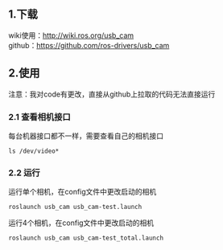 ## 1.下载  
wiki使用：http://wiki.ros.org/usb_cam  
github：https://github.com/ros-drivers/usb_cam

## 2.使用
注意：我对code有更改，直接从github上拉取的代码无法直接运行  
### 2.1 查看相机接口
每台机器接口都不一样，需要查看自己的相机接口  
```
ls /dev/video*
```
### 2.2 运行
运行单个相机，在config文件中更改启动的相机
```
roslaunch usb_cam usb_cam-test.launch
```
运行4个相机，在config文件中更改启动的相机
```
roslaunch usb_cam usb_cam-test_total.launch
```
